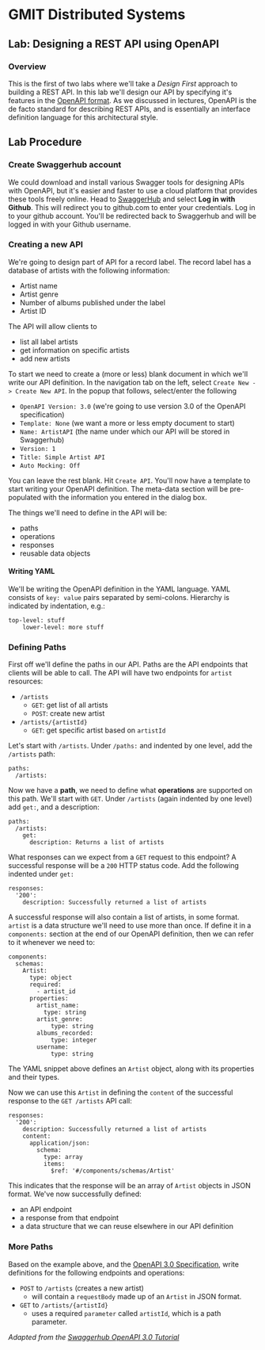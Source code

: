 # GMIT Distributed Systems

## Lab: Designing a REST API using OpenAPI

### Overview
This is the first of two labs where we'll take a *Design First* approach to building a REST API. In this lab we'll design our API by specifying it's features in the [OpenAPI format](https://swagger.io/specification/). As we discussed in lectures, OpenAPI is the de facto standard for describing REST APIs, and is essentially an interface definition language for this architectural style.


## Lab Procedure
### Create Swaggerhub account
We could download and install various Swagger tools for designing APIs with OpenAPI, but it's easier and faster to use a cloud platform that provides these tools freely online. Head to [SwaggerHub](https://app.swaggerhub.com/signup?channel=directWithinApp) and select **Log in with Github**. This will redirect you to github.com to enter your credentials. Log in to your github account. You'll be redirected back to Swaggerhub and will be logged in with your Github username.

### Creating a new API
We're going to design part of API for a record label. The record label has a database of artists with the following information:
- Artist name
- Artist genre
- Number of albums published under the label
- Artist ID

The API will allow clients to
- list all label artists
- get information on specific artists
- add new artists

To start we need to create a (more or less) blank document in which we'll write our API definition.
In the navigation tab on the left, select `Create New -> Create New API`. In the popup that follows, select/enter the following
- `OpenAPI Version: 3.0` (we're going to use version 3.0 of the OpenAPI specification)
- `Template: None` (we want a more or less empty document to start)
- `Name: ArtistAPI` (the name under which our API will be stored in Swaggerhub)
- `Version: 1`
- `Title: Simple Artist API`
- `Auto Mocking: Off`

You can leave the rest blank. Hit `Create API`. You'll now have a template to start writing your OpenAPI definition. The meta-data section will be pre-populated with the information you entered in the dialog box.

The things we'll need to define in the API will be:
- paths
- operations
- responses
- reusable data objects

#### Writing YAML
We'll be writing the OpenAPI definition in the YAML language. YAML consists of `key: value` pairs separated by semi-colons. Hierarchy is indicated by indentation, e.g.:
```
top-level: stuff
    lower-level: more stuff
```

### Defining Paths
First off we'll define the paths in our API. Paths are the API endpoints that clients will be able to call. The API will have two endpoints for `artist` resources:
- `/artists`
    - `GET`: get list of all artists
    - `POST`: create new artist
- `/artists/{artistId}`
    - `GET`: get specific artist based on `artistId`

Let's start with `/artists`. Under `/paths:` and indented by one level, add the `/artists` path:
```
paths:
  /artists:
```
Now we have a **path**, we need to define what **operations** are supported on this path. We'll start with `GET`. Under `/artists` (again indented by one level) add `get:`, and a description:
```
paths:
  /artists:
    get:
      description: Returns a list of artists
```
What responses can we expect from a `GET` request to this endpoint? A successful response will be a `200` HTTP status code. Add the following indented under `get:`
```
responses:
  '200':
    description: Successfully returned a list of artists
```
A successful response will also contain a list of artists, in some format. `artist` is a data structure we'll need to use more than once. If define it in a `components:` section at the end of our OpenAPI definition, then we can refer to it whenever we need to:
```
components:
  schemas:
    Artist:
      type: object
      required:
        - artist_id
      properties:
        artist_name:
          type: string
        artist_genre:
            type: string
        albums_recorded:
            type: integer
        username:
            type: string
```
The YAML snippet above defines an `Artist` object, along with its properties and their types.

Now we can use this `Artist` in defining the `content` of the successful response to the `GET /artists` API call:
```
responses:
  '200':
    description: Successfully returned a list of artists
    content:
      application/json:
        schema:
          type: array
          items:
            $ref: '#/components/schemas/Artist'
```
This indicates that the response will be an array of `Artist` objects in JSON format. We've now successfully defined:
- an API endpoint
- a response from that endpoint
- a data structure that we can reuse elsewhere in our API definition

### More Paths
Based on the example above, and the [OpenAPI 3.0 Specification](https://swagger.io/specification/), write definitions for the following endpoints and operations:
- `POST` to `/artists` (creates a new artist)
  - will contain a `requestBody` made up of an `Artist` in JSON format.
- `GET` to `/artists/{artistId}`
  - uses a required `parameter` called `artistId`, which is a path parameter.


_Adapted from the [Swaggerhub OpenAPI 3.0 Tutorial](https://app.swaggerhub.com/help/tutorials/openapi-3-tutorial)_

